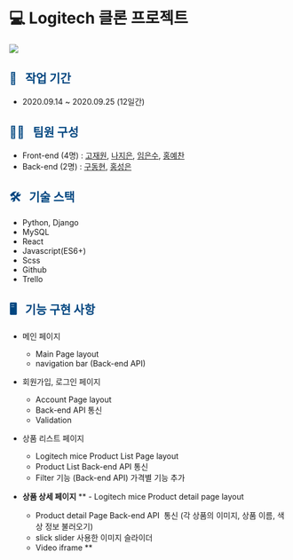 # 💻  Logitech 클론 프로젝트

![](https://images.velog.io/images/limes/post/802157fa-abb7-4267-947a-77f44dadc590/ezgif-2-82c5d68f911c.gif)

## <span style="color:#004680"> 📆 &nbsp; 작업 기간 </span>

- 2020.09.14 ~ 2020.09.25 (12일간)

## <span style="color:#004680"> 👩‍💻 &nbsp; 팀원 구성 </span>

- Front-end (4명) : [고재원](https://velog.io/@lets_gojae), [나지은](https://velog.io/@najiexx), [임은수](https://velog.io/@limes), [홍예찬](https://velog.io/@hayyim0626)
- Back-end (2명) : [구동현](https://velog.io/@goohyun1990), [홍성은](https://velog.io/@devjakeh)


## <span style="color:#004680"> 🛠 &nbsp; 기술 스택 </span>

- Python, Django
- MySQL
- React
- Javascript(ES6+)
- Scss
- Github
- Trello

## <span style="color:#004680"> 🖥 &nbsp; 기능 구현 사항 </span>

- 메인 페이지
  - Main Page layout
  - navigation bar (Back-end API)

- 회원가입, 로그인 페이지
  - Account Page layout
  - Back-end API 통신
  - Validation
  
- 상품 리스트 페이지
  - Logitech mice Product List Page layout
  - Product List Back-end API 통신
  - Filter 기능 (Back-end API) 가격별 기능 추가
  
- **상품 상세 페이지**
 ** - Logitech mice Product detail page layout
  - Product detail Page Back-end API  통신 
     (각 상품의 이미지, 상품 이름, 색상 정보 불러오기)
  - slick slider 사용한 이미지 슬라이더
  - Video iframe **
